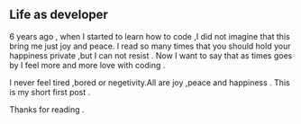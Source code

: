 ## Life as developer

6 years ago , when I started to learn how to code ,I did not imagine that this bring me just
joy and peace.
l read so many times that you should hold your happiness private ,but I can not resist .
Now I want to say that as times goes by I feel more and more love with coding .

I never feel tired ,bored  or negetivity.All are joy ,peace and happiness .
This is my short first post .

Thanks for reading .
